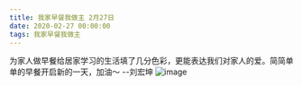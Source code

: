```yaml
---
title: 我家早餐我做主 2月27日
date: 2020-02-27 00:00:00
tags: 我家早餐我做主
---
```

为家人做早餐给居家学习的生活填了几分色彩，更能表达我们对家人的爱。简简单单的早餐开启新的一天，加油～ --刘宏坤
![image](1.jpg)